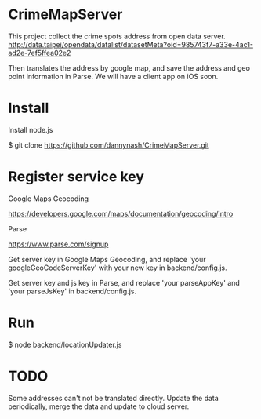 # CrimeMapServer
This project collect the crime spots address from open data server.
http://data.taipei/opendata/datalist/datasetMeta?oid=985743f7-a33e-4ac1-ad2e-7ef5ffea02e2

Then translates the address by google map, and save the address and geo point information in Parse.
We will have a client app on iOS soon.

# Install

Install node.js 

$ git clone https://github.com/dannynash/CrimeMapServer.git


# Register service key

Google Maps Geocoding 

https://developers.google.com/maps/documentation/geocoding/intro

Parse 

https://www.parse.com/signup

Get server key in Google Maps Geocoding, and replace 'your googleGeoCodeServerKey' with your new key in backend/config.js.

Get server key and js key in Parse, and replace 'your parseAppKey' and 'your parseJsKey' in backend/config.js.


# Run

$ node backend/locationUpdater.js 

# TODO
Some addresses can't not be translated directly.
Update the data periodically, merge the data and update to cloud server.
